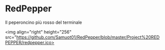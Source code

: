 # RedPepper
Il peperoncino più rosso del terminale

<img align="right" height="256" src="https://github.com/Samuot01/RedPepper/blob/master/Project%20REDPEPPER/redpepper.ico>
